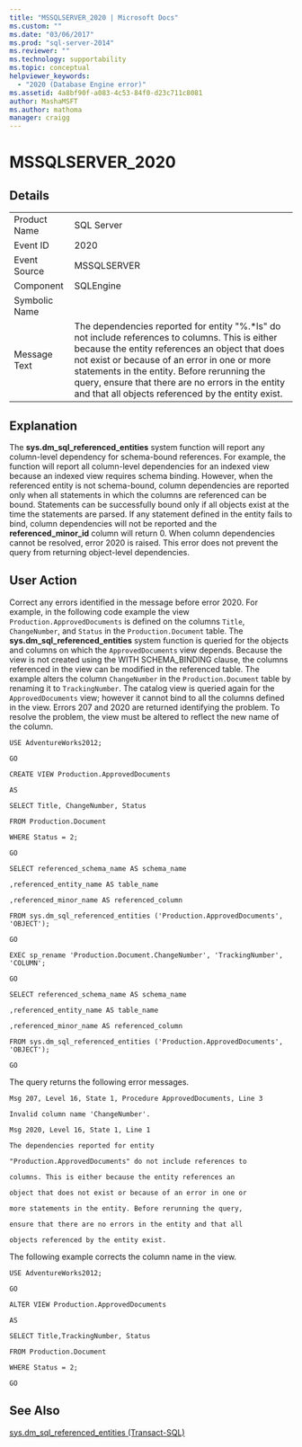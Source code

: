```yaml
---
title: "MSSQLSERVER_2020 | Microsoft Docs"
ms.custom: ""
ms.date: "03/06/2017"
ms.prod: "sql-server-2014"
ms.reviewer: ""
ms.technology: supportability
ms.topic: conceptual
helpviewer_keywords: 
  - "2020 (Database Engine error)"
ms.assetid: 4a8bf90f-a083-4c53-84f0-d23c711c8081
author: MashaMSFT
ms.author: mathoma
manager: craigg
---
```

# MSSQLSERVER_2020
    
## Details  
  
|||  
|-|-|  
|Product Name|SQL Server|  
|Event ID|2020|  
|Event Source|MSSQLSERVER|  
|Component|SQLEngine|  
|Symbolic Name||  
|Message Text|The dependencies reported for entity "%.*ls" do not include references to columns. This is either because the entity references an object that does not exist or because of an error in one or more statements in the entity.  Before rerunning the query, ensure that there are no errors in the entity and that all objects referenced by the entity exist.|  
  
## Explanation  
 The **sys.dm_sql_referenced_entities** system function will report any column-level dependency for schema-bound references. For example, the function will report all column-level dependencies for an indexed view because an indexed view requires schema binding. However, when the referenced entity is not schema-bound, column dependencies are reported only when all statements in which the columns are referenced can be bound. Statements can be successfully bound only if all objects exist at the time the statements are parsed. If any statement defined in the entity fails to bind, column dependencies will not be reported and the **referenced_minor_id** column will return 0. When column dependencies cannot be resolved, error 2020 is raised. This error does not prevent the query from returning object-level dependencies.  
  
## User Action  
 Correct any errors identified in the message before error 2020. For example, in the following code example the view `Production.ApprovedDocuments` is defined on the columns `Title`, `ChangeNumber`, and `Status` in the `Production.Document` table. The **sys.dm_sql_referenced_entities** system function is queried for the objects and columns on which the `ApprovedDocuments` view depends. Because the view is not created using the WITH SCHEMA_BINDING clause, the columns referenced in the view can be modified in the referenced table. The example alters the column `ChangeNumber` in the `Production.Document` table by renaming it to `TrackingNumber`. The catalog view is queried again for the `ApprovedDocuments` view; however it cannot bind to all the columns defined in the view. Errors 207 and 2020 are returned identifying the problem. To resolve the problem, the view must be altered to reflect the new name of the column.  
  
 `USE AdventureWorks2012;`  
  
 `GO`  
  
 `CREATE VIEW Production.ApprovedDocuments`  
  
 `AS`  
  
 `SELECT Title, ChangeNumber, Status`  
  
 `FROM Production.Document`  
  
 `WHERE Status = 2;`  
  
 `GO`  
  
 `SELECT referenced_schema_name AS schema_name`  
  
 `,referenced_entity_name AS table_name`  
  
 `,referenced_minor_name AS referenced_column`  
  
 `FROM sys.dm_sql_referenced_entities ('Production.ApprovedDocuments', 'OBJECT');`  
  
 `GO`  
  
 `EXEC sp_rename 'Production.Document.ChangeNumber', 'TrackingNumber', 'COLUMN';`  
  
 `GO`  
  
 `SELECT referenced_schema_name AS schema_name`  
  
 `,referenced_entity_name AS table_name`  
  
 `,referenced_minor_name AS referenced_column`  
  
 `FROM sys.dm_sql_referenced_entities ('Production.ApprovedDocuments', 'OBJECT');`  
  
 `GO`  
  
 The query returns the following error messages.  
  
 `Msg 207, Level 16, State 1, Procedure ApprovedDocuments, Line 3`  
  
 `Invalid column name 'ChangeNumber'.`  
  
 `Msg 2020, Level 16, State 1, Line 1`  
  
 `The dependencies reported for entity`  
  
 `"Production.ApprovedDocuments" do not include references to`  
  
 `columns. This is either because the entity references an`  
  
 `object that does not exist or because of an error in one or`  
  
 `more statements in the entity. Before rerunning the query,`  
  
 `ensure that there are no errors in the entity and that all`  
  
 `objects referenced by the entity exist.`  
  
 The following example corrects the column name in the view.  
  
 `USE AdventureWorks2012;`  
  
 `GO`  
  
 `ALTER VIEW Production.ApprovedDocuments`  
  
 `AS`  
  
 `SELECT Title,TrackingNumber, Status`  
  
 `FROM Production.Document`  
  
 `WHERE Status = 2;`  
  
 `GO`  
  
## See Also  
 [sys.dm_sql_referenced_entities &#40;Transact-SQL&#41;](/sql/relational-databases/system-dynamic-management-views/sys-dm-sql-referenced-entities-transact-sql)  
  
  
